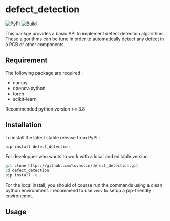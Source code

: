 # defect_detection

[![PyPI](https://img.shields.io/pypi/v/defect_detection)](https://pypi.org/project/defect_detection/)
[![Build](https://github.com/lovaslin/defect_detection/workflows/cd.yml/badge.svg)](https://github.com/lovaslin/defect_detection/actions)

This packge provides a basic API to implement defect detection algorithms. 
These algorithms can be tune in order to automatically detect any defect in a PCB or other components.

## Requirement

The following package are required :
- numpy
- opencv-python
- torch
- scikit-learn

Recommended python version >= 3.8

## Installation

To install the latest stable release from PyPI :
```bash
pip install defect_detection
```

For developper who wants to work with a local and editable version :
```bash
git clone https://github.com/lovaslin/defect_detection.git
cd defect_detection
pip install -e .
```

For the local install, you should of course run the commands using a clean python environment.
I recommend to use `venv` to setup a pip-friendly environemnt.

## Usage


